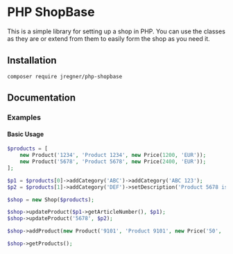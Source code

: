 # PHP ShopBase
This is a simple library for setting up a shop in PHP. You can use the classes as they are or extend from them to easily form the shop as you need it.
## Installation
`composer require jregner/php-shopbase`

## Documentation
### Examples
#### Basic Usage
```php
$products = [
	new Product('1234', 'Product 1234', new Price(1200, 'EUR'));
	new Product('5678', 'Product 5678', new Price(2400, 'EUR'));
];

$p1 = $products[0]->addCategory('ABC')->addCategory('ABC 123');
$p2 = $products[1]->addCategory('DEF')->setDescription('Product 5678 is awesome');

$shop = new Shop($products);

$shop->updateProduct($p1->getArticleNumber(), $p1);
$shop->updateProduct('5678', $p2);

$shop->addProduct(new Product('9101', 'Product 9101', new Price('50', 'EUR')));

$shop->getProducts();
```
